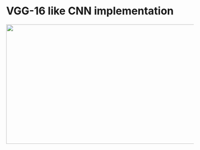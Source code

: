 # VGG-16 like CNN implementation

<img src="https://assets.zilliz.com/vgg16_layers_9e621f62cc.png" width = "900px" height = "320px">

